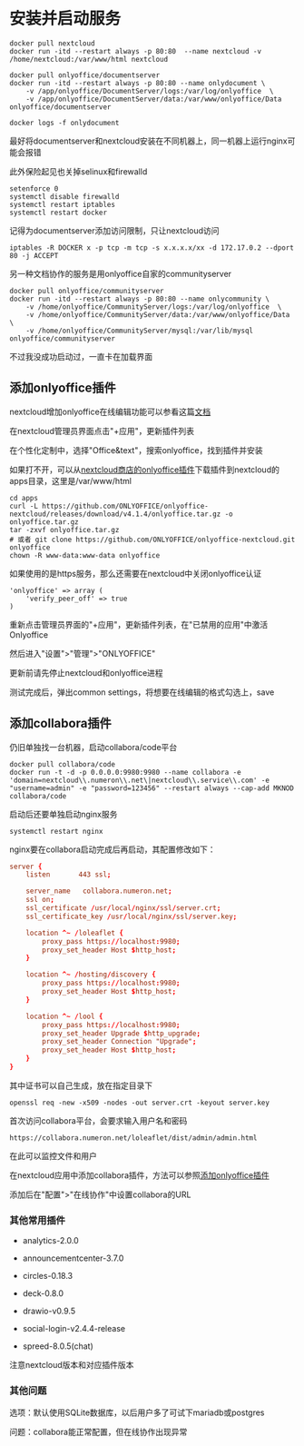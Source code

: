 
# 安装并启动服务

```shell
docker pull nextcloud
docker run -itd --restart always -p 80:80  --name nextcloud -v /home/nextcloud:/var/www/html nextcloud

docker pull onlyoffice/documentserver
docker run -itd --restart always -p 80:80 --name onlydocument \
    -v /app/onlyoffice/DocumentServer/logs:/var/log/onlyoffice  \
    -v /app/onlyoffice/DocumentServer/data:/var/www/onlyoffice/Data  onlyoffice/documentserver

docker logs -f onlydocument
```

最好将documentserver和nextcloud安装在不同机器上，同一机器上运行nginx可能会报错

此外保险起见也关掉selinux和firewalld

```shell
setenforce 0
systemctl disable firewalld
systemctl restart iptables
systemctl restart docker
```

记得为documentserver添加访问限制，只让nextcloud访问

```shell
iptables -R DOCKER x -p tcp -m tcp -s x.x.x.x/xx -d 172.17.0.2 --dport 80 -j ACCEPT
```

另一种文档协作的服务是用onlyoffice自家的communityserver

```shell
docker pull onlyoffice/communityserver
docker run -itd --restart always -p 80:80 --name onlycommunity \
    -v /home/onlyoffice/CommunityServer/logs:/var/log/onlyoffice  \
    -v /home/onlyoffice/CommunityServer/data:/var/www/onlyoffice/Data  \
    -v /home/onlyoffice/CommunityServer/mysql:/var/lib/mysql  onlyoffice/communityserver
```

不过我没成功启动过，一直卡在加载界面

## 添加onlyoffice插件

nextcloud增加onlyoffice在线编辑功能可以参看这篇[文档](https://api.onlyoffice.com/editors/nextcloud)

在nextcloud管理员界面点击"+应用"，更新插件列表

在个性化定制中，选择"Office&text"，搜索onlyoffice，找到插件并安装

如果打不开，可以从[nextcloud商店的onlyoffice插件](https://apps.nextcloud.com/apps/onlyoffice)下载插件到nextcloud的apps目录，这里是/var/www/html

```shell
cd apps
curl -L https://github.com/ONLYOFFICE/onlyoffice-nextcloud/releases/download/v4.1.4/onlyoffice.tar.gz -o onlyoffice.tar.gz
tar -zxvf onlyoffice.tar.gz
# 或者 git clone https://github.com/ONLYOFFICE/onlyoffice-nextcloud.git onlyoffice
chown -R www-data:www-data onlyoffice
```

如果使用的是https服务，那么还需要在nextcloud中关闭onlyoffice认证

```shell
'onlyoffice' => array (
    'verify_peer_off' => true
)
```

重新点击管理员界面的"+应用"，更新插件列表，在"已禁用的应用"中激活Onlyoffice

然后进入"设置">"管理">"ONLYOFFICE"

更新前请先停止nextcloud和onlyoffice进程

测试完成后，弹出common settings，将想要在线编辑的格式勾选上，save

## 添加collabora插件

仍旧单独找一台机器，启动collabora/code平台

```shell
docker pull collabora/code
docker run -t -d -p 0.0.0.0:9980:9980 --name collabora -e 'domain=nextcloud\\.numeron\\.net\|nextcloud\\.service\\.com' -e "username=admin" -e "password=123456" --restart always --cap-add MKNOD collabora/code
```

启动后还要单独启动nginx服务

```shell
systemctl restart nginx
```

nginx要在collabora启动完成后再启动，其配置修改如下：

```conf
server {
    listen       443 ssl;

    server_name   collabora.numeron.net;
    ssl on;
    ssl_certificate /usr/local/nginx/ssl/server.crt;
    ssl_certificate_key /usr/local/nginx/ssl/server.key;

    location ^~ /loleaflet {
        proxy_pass https://localhost:9980;
        proxy_set_header Host $http_host;
    }

    location ^~ /hosting/discovery {
        proxy_pass https://localhost:9980;
        proxy_set_header Host $http_host;
    }

    location ^~ /lool {
        proxy_pass https://localhost:9980;
        proxy_set_header Upgrade $http_upgrade;
        proxy_set_header Connection "Upgrade";
        proxy_set_header Host $http_host;
    }
}
```

其中证书可以自己生成，放在指定目录下

```shell
openssl req -new -x509 -nodes -out server.crt -keyout server.key
```

首次访问collabora平台，会要求输入用户名和密码

```url
https://collabora.numeron.net/loleaflet/dist/admin/admin.html
```

在此可以监控文件和用户

在nextcloud应用中添加collabora插件，方法可以参照[添加onlyoffice插件](#添加onlyoffice插件)

添加后在"配置">"在线协作"中设置collabora的URL

### 其他常用插件

* analytics-2.0.0

* announcementcenter-3.7.0

* circles-0.18.3

* deck-0.8.0

* drawio-v0.9.5

* social-login-v2.4.4-release

* spreed-8.0.5(chat)

注意nextcloud版本和对应插件版本

### 其他问题

选项：默认使用SQLite数据库，以后用户多了可试下mariadb或postgres

问题：collabora能正常配置，但在线协作出现异常
